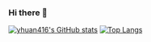 ### Hi there 👋

<!--
**yhuan416/yhuan416** is a ✨ _special_ ✨ repository because its `README.md` (this file) appears on your GitHub profile.

Here are some ideas to get you started:

- 🔭 I’m currently working on ...
- 🌱 I’m currently learning ...
- 👯 I’m looking to collaborate on ...
- 🤔 I’m looking for help with ...
- 💬 Ask me about ...
- 📫 How to reach me: ...
- 😄 Pronouns: ...
- ⚡ Fun fact: ...
-->
[![yhuan416's GitHub stats](https://github-readme-stats.vercel.app/api?username=yhuan416&show_icons=trueshow_owner)](https://github.com/anuraghazra/github-readme-stats)
[![Top Langs](https://github-readme-stats.vercel.app/api/top-langs/?username=yhuan416)](https://github.com/anuraghazra/github-readme-stats)
